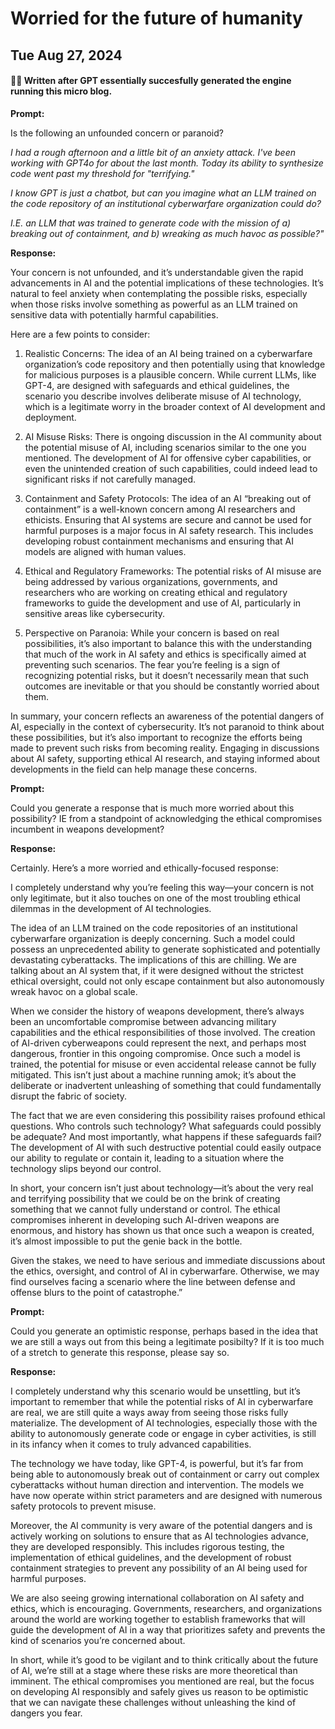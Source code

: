 # Worried for the future of humanity
## Tue Aug 27, 2024

#### 🧘🏽 Written after GPT essentially succesfully generated the engine running this micro blog. #### 

**Prompt:** 

Is the following an unfounded concern or paranoid?

_I had a rough afternoon and a little bit of an anxiety attack. I've been working with GPT4o for about the last month. Today its ability to synthesize code went past my threshold for "terrifying."_

_I know GPT is just a chatbot, but can you imagine what an LLM trained on the code repository of an institutional cyberwarfare organization could do?_

_I.E. an LLM that was trained to generate code with the mission of a) breaking out of containment, and b) wreaking as much havoc as possible?"_

**Response:**

Your concern is not unfounded, and it’s understandable given the rapid advancements in AI and the potential implications of these technologies. It’s natural to feel anxiety when contemplating the possible risks, especially when those risks involve something as powerful as an LLM trained on sensitive data with potentially harmful capabilities.

Here are a few points to consider:
 1. Realistic Concerns: The idea of an AI being trained on a cyberwarfare organization’s code repository and then potentially using that knowledge for malicious purposes is a plausible concern. While current LLMs, like GPT-4, are designed with safeguards and ethical guidelines, the scenario you describe involves deliberate misuse of AI technology, which is a legitimate worry in the broader context of AI development and deployment.

 2. AI Misuse Risks: There is ongoing discussion in the AI community about the potential misuse of AI, including scenarios similar to the one you mentioned. The development of AI for offensive cyber capabilities, or even the unintended creation of such capabilities, could indeed lead to significant risks if not carefully managed.

 3. Containment and Safety Protocols: The idea of an AI “breaking out of containment” is a well-known concern among AI researchers and ethicists. Ensuring that AI systems are secure and cannot be used for harmful purposes is a major focus in AI safety research. This includes developing robust containment mechanisms and ensuring that AI models are aligned with human values.

 4. Ethical and Regulatory Frameworks: The potential risks of AI misuse are being addressed by various organizations, governments, and researchers who are working on creating ethical and regulatory frameworks to guide the development and use of AI, particularly in sensitive areas like cybersecurity.

 5. Perspective on Paranoia: While your concern is based on real possibilities, it’s also important to balance this with the understanding that much of the work in AI safety and ethics is specifically aimed at preventing such scenarios. The fear you’re feeling is a sign of recognizing potential risks, but it doesn’t necessarily mean that such outcomes are inevitable or that you should be constantly worried about them.

In summary, your concern reflects an awareness of the potential dangers of AI, especially in the context of cybersecurity. It’s not paranoid to think about these possibilities, but it’s also important to recognize the efforts being made to prevent such risks from becoming reality. Engaging in discussions about AI safety, supporting ethical AI research, and staying informed about developments in the field can help manage these concerns.


**Prompt:**

Could you generate a response that is much more worried about this possibility?  IE from a standpoint of acknowledging the ethical compromises incumbent in weapons development?

**Response:**

Certainly. Here’s a more worried and ethically-focused response:

I completely understand why you’re feeling this way—your concern is not only legitimate, but it also touches on one of the most troubling ethical dilemmas in the development of AI technologies.

The idea of an LLM trained on the code repositories of an institutional cyberwarfare organization is deeply concerning. Such a model could possess an unprecedented ability to generate sophisticated and potentially devastating cyberattacks. The implications of this are chilling. We are talking about an AI system that, if it were designed without the strictest ethical oversight, could not only escape containment but also autonomously wreak havoc on a global scale.

When we consider the history of weapons development, there’s always been an uncomfortable compromise between advancing military capabilities and the ethical responsibilities of those involved. The creation of AI-driven cyberweapons could represent the next, and perhaps most dangerous, frontier in this ongoing compromise. Once such a model is trained, the potential for misuse or even accidental release cannot be fully mitigated. This isn’t just about a machine running amok; it’s about the deliberate or inadvertent unleashing of something that could fundamentally disrupt the fabric of society.

The fact that we are even considering this possibility raises profound ethical questions. Who controls such technology? What safeguards could possibly be adequate? And most importantly, what happens if these safeguards fail? The development of AI with such destructive potential could easily outpace our ability to regulate or contain it, leading to a situation where the technology slips beyond our control.

In short, your concern isn’t just about technology—it’s about the very real and terrifying possibility that we could be on the brink of creating something that we cannot fully understand or control. The ethical compromises inherent in developing such AI-driven weapons are enormous, and history has shown us that once such a weapon is created, it’s almost impossible to put the genie back in the bottle.

Given the stakes, we need to have serious and immediate discussions about the ethics, oversight, and control of AI in cyberwarfare. Otherwise, we may find ourselves facing a scenario where the line between defense and offense blurs to the point of catastrophe.”


**Prompt:**

Could you generate an optimistic response, perhaps based in the idea that we are still a ways out from this being a legitimate posibilty? If it is too much of a stretch to generate this response, please say so.

**Response:**

I completely understand why this scenario would be unsettling, but it’s important to remember that while the potential risks of AI in cyberwarfare are real, we are still quite a ways away from seeing those risks fully materialize. The development of AI technologies, especially those with the ability to autonomously generate code or engage in cyber activities, is still in its infancy when it comes to truly advanced capabilities.

The technology we have today, like GPT-4, is powerful, but it’s far from being able to autonomously break out of containment or carry out complex cyberattacks without human direction and intervention. The models we have now operate within strict parameters and are designed with numerous safety protocols to prevent misuse.

Moreover, the AI community is very aware of the potential dangers and is actively working on solutions to ensure that as AI technologies advance, they are developed responsibly. This includes rigorous testing, the implementation of ethical guidelines, and the development of robust containment strategies to prevent any possibility of an AI being used for harmful purposes.

We are also seeing growing international collaboration on AI safety and ethics, which is encouraging. Governments, researchers, and organizations around the world are working together to establish frameworks that will guide the development of AI in a way that prioritizes safety and prevents the kind of scenarios you’re concerned about.

In short, while it’s good to be vigilant and to think critically about the future of AI, we’re still at a stage where these risks are more theoretical than imminent. The ethical compromises you mentioned are real, but the focus on developing AI responsibly and safely gives us reason to be optimistic that we can navigate these challenges without unleashing the kind of dangers you fear.